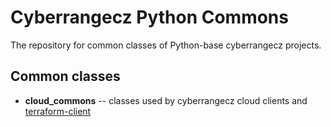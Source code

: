 # Сyberrangecz Python Commons
The repository for common classes of Python-base cyberrangecz projects.

## Common classes
 * **cloud_commons** -- classes used by cyberrangecz cloud clients and [terraform-client](https://github.com/cyberrangecz/backend-terraform-client)
